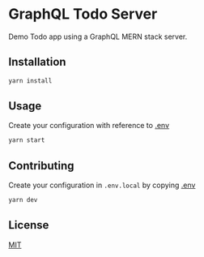 # GraphQL Todo Server

Demo Todo app using a GraphQL MERN stack server.

## Installation

```bash
yarn install
```

## Usage

Create your configuration with reference to [.env](.env)

```bash
yarn start
```

## Contributing

Create your configuration in `.env.local` by copying [.env](.env)

```bash
yarn dev
```

## License

[MIT](https://choosealicense.com/licenses/mit/)
